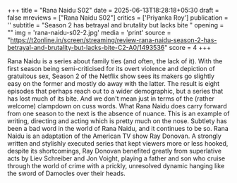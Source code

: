 +++
title = "Rana Naidu S02"
date = 2025-06-13T18:28:18+05:30
draft = false
mreviews = ["Rana Naidu S02"]
critics = ['Priyanka Roy']
publication = ''
subtitle = "Season 2 has betrayal and brutality but lacks bite "
opening = ""
img = 'rana-naidu-s02-2.jpg'
media = 'print'
source = "https://t2online.in/screen/streaming/review-rana-naidu-season-2-has-betrayal-and-brutality-but-lacks-bite-C2-A0/1493536"
score = 4
+++

Rana Naidu is a series about family ties (and often, the lack of it). With the first season being semi-criticised for its overt violence and depiction of gratuitous sex, Season 2 of the Netflix show sees its makers go slightly easy on the former and mostly do away with the latter. The result is eight episodes that perhaps reach out to a wider demographic, but a series that has lost much of its bite. And we don't mean just in terms of the (rather welcome) clampdown on cuss words. What Rana Naidu does carry forward from one season to the next is the absence of nuance. This is an example of writing, directing and acting which is pretty much on the nose. Subtlety has been a bad word in the world of Rana Naidu, and it continues to be so. Rana Naidu is an adaptation of the American TV show Ray Donovan. A strongly written and stylishly executed series that kept viewers more or less hooked, despite its shortcomings, Ray Donovan benefited greatly from superlative acts by Liev Schreiber and Jon Voight, playing a father and son who cruise through the world of crime with a prickly, unresolved dynamic hanging like the sword of Damocles over their heads.
